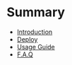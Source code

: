 # Summary

- [Introduction](./intro.md)
- [Deploy](./deploy.md)
- [Usage Guide](./guide.md)
- [F.A.Q](./faq.md)